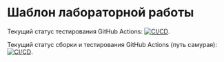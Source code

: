 # Шаблон лабораторной работы

Текущий статус тестирования GitHub Actions: [![CI/CD](../../actions/workflows/bash.yml/badge.svg?branch=master&event=push)](../../actions/workflows/bash.yml).

Текущий статус сборки и тестирования GitHub Actions (путь самурая): [![CI/CD](../../actions/workflows/cmake.yml/badge.svg?branch=master&event=push)](../../actions/workflows/cmake.yml).
